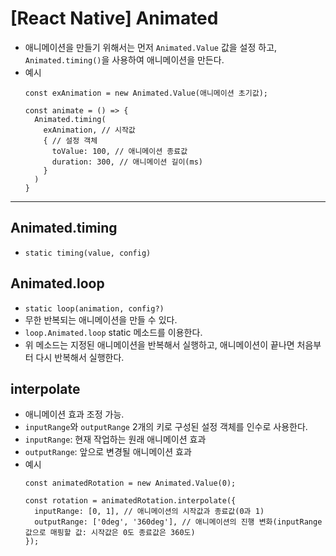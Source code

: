 # [React Native] Animated

- 애니메이션을 만들기 위해서는 먼저 `Animated.Value` 값을 설정 하고, `Animated.timing()`을 사용하여 애니메이션을 만든다.
- 예시
  ```
  const exAnimation = new Animated.Value(애니메이션 초기값);
  
  const animate = () => {
    Animated.timing(
      exAnimation, // 시작값
      { // 설정 객체
        toValue: 100, // 애니메이션 종료값
        duration: 300, // 애니메이션 길이(ms)
      }
    )
  }
  ```

---------

## Animated.timing
 - `static timing(value, config)`
## Animated.loop
- `static loop(animation, config?)`
- 무한 반복되는 애니메이션을 만들 수 있다.
- `loop.Animated.loop` static 메소드를 이용한다.
- 위 메소드는 지정된 애니메이션을 반복해서 실행하고, 애니메이션이 끝나면 처음부터 다시 반복해서 실행한다.
## interpolate
- 애니메이션 효과 조정 가능.
- `inputRange`와 `outputRange` 2개의 키로 구성된 설정 객체를 인수로 사용한다.
- `inputRange`: 현재 작업하는 원래 애니메이션 효과
- `outputRange`: 앞으로 변경될 애니메이션 효과
- 예시
  ```
  const animatedRotation = new Animated.Value(0);
  
  const rotation = animatedRotation.interpolate({
    inputRange: [0, 1], // 애니메이션의 시작값과 종료값(0과 1)
    outputRange: ['0deg', '360deg'], // 애니메이션의 진행 변화(inputRange 값으로 매핑할 값: 시작값은 0도 종료값은 360도)
  });
  ```
